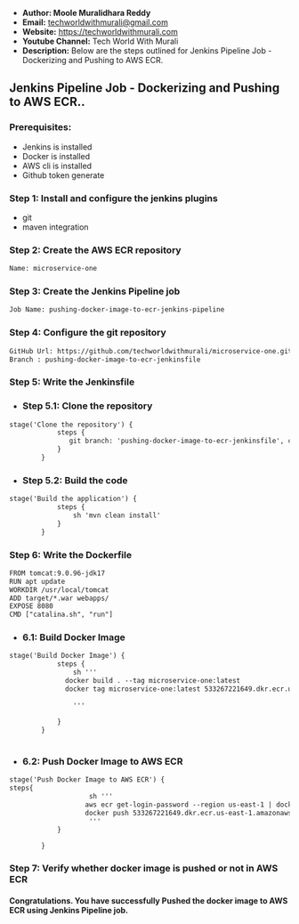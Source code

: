 + <b>Author: Moole Muralidhara Reddy</b></br>
+ <b>Email:</b> techworldwithmurali@gmail.com</br>
+ <b>Website:</b> https://techworldwithmurali.com </br>
+ <b>Youtube Channel:</b> Tech World With Murali</br>
+ <b>Description:</b> Below are the steps outlined for Jenkins Pipeline Job - Dockerizing and Pushing to AWS ECR.</br>

## Jenkins Pipeline Job - Dockerizing and Pushing to AWS ECR..

### Prerequisites:
+ Jenkins is installed
+ Docker is installed
+ AWS cli is installed
+ Github token generate

### Step 1: Install and configure the jenkins plugins
 + git
 + maven integration

### Step 2: Create the AWS ECR repository
```xml
Name: microservice-one
```

### Step 3: Create the Jenkins Pipeline job
```xml
Job Name: pushing-docker-image-to-ecr-jenkins-pipeline
```
### Step 4: Configure the git repository
```xml
GitHub Url: https://github.com/techworldwithmurali/microservice-one.git
Branch : pushing-docker-image-to-ecr-jenkinsfile
```

### Step 5: Write the Jenkinsfile
  + ### Step 5.1: Clone the repository 
```xml
stage('Clone the repository') {
            steps {
               git branch: 'pushing-docker-image-to-ecr-jenkinsfile', credentialsId: 'github-credentials', url: 'https://github.com/techworldwithmurali/microservice-one.git'
            }
        }
```
  + ### Step 5.2: Build the code
```xml
stage('Build the application') {
            steps {
                sh 'mvn clean install'
            }
        }
```
### Step 6: Write the Dockerfile
```xml
FROM tomcat:9.0.96-jdk17
RUN apt update
WORKDIR /usr/local/tomcat
ADD target/*.war webapps/
EXPOSE 8080
CMD ["catalina.sh", "run"]

```
  + ### 6.1: Build Docker Image
```xml
stage('Build Docker Image') {
            steps {
                sh '''
              docker build . --tag microservice-one:latest
              docker tag microservice-one:latest 533267221649.dkr.ecr.us-east-1.amazonaws.com/microservice-one:latest
                
                '''
                
            }
        }
   
```
+ ### 6.2: Push Docker Image to AWS ECR

```xml
stage('Push Docker Image to AWS ECR') {
steps{
                    sh '''
                   aws ecr get-login-password --region us-east-1 | docker login --username AWS --password-stdin 533267221649.dkr.ecr.us-east-1.amazonaws.com
                   docker push 533267221649.dkr.ecr.us-east-1.amazonaws.com/microservice-one:latest
                    '''
            } 

        }
```


### Step 7: Verify whether docker image is pushed or not in AWS ECR

#### Congratulations. You have successfully Pushed the docker image to AWS ECR using Jenkins Pipeline job.
